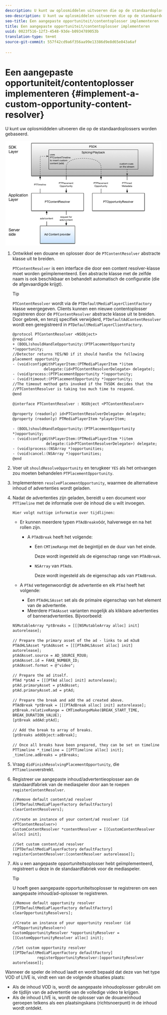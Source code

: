 ```yaml
---
description: U kunt uw oplosmiddelen uitvoeren die op de standaardoplossers worden gebaseerd.
seo-description: U kunt uw oplosmiddelen uitvoeren die op de standaardoplossers worden gebaseerd.
seo-title: Een aangepaste opportuniteit/contentoplosser implementeren
title: Een aangepaste opportuniteit/contentoplosser implementeren
uuid: 0023f516-12f3-4548-93de-b0934789053b
translation-type: tm+mt
source-git-commit: 557f42cd9a6f356aa99e13386d9e8d65e043a6af

---
```



# Een aangepaste opportuniteit/contentoplosser implementeren {#implement-a-custom-opportunity-content-resolver}

U kunt uw oplosmiddelen uitvoeren die op de standaardoplossers worden gebaseerd.

<!--<a id="fig_CC41E2A66BDB4115821F33737B46A09B"></a>-->

![](assets/ios_psdk_content_resolver.png)

1. Ontwikkel een douane en oplosser door de `PTContentResolver` abstracte klasse uit te breiden.

   `PTContentResolver` is een interface die door een content resolver-klasse moet worden geïmplementeerd. Een abstracte klasse met de zelfde naam is ook beschikbaar en behandelt automatisch de configuratie (die de afgevaardigde krijgt).

   >[!TIP]
   >
   >`PTContentResolver` wordt via de `PTDefaultMediaPlayerClientFactory` klasse weergegeven. Clients kunnen een nieuwe contentoplosser registreren door de `PTContentResolver` abstracte klasse uit te breiden. Door gebrek, en tenzij specifiek verwijderd, `PTDefaultAdContentResolver` wordt een geregistreerd in `PTDefaultMediaPlayerClientFactory`.

   ```
   @protocol PTContentResolver <NSObject> 
   @required 
   + (BOOL)shouldHandleOpportunity:(PTPlacementOpportunity *)opportunity;  
   //Detector returns YES/NO if it should handle the following placement opportunity 
   - (void)configWithPlayerItem:(PTMediaPlayerItem *)item  
                 delegate:(id<PTContentResolverDelegate> delegate); 
   - (void)process:(PTPlacementOpportunity *)opportunity; 
   - (void)timeout:(PTPlacementOpportunity *)opportunity;  
   //The timeout method gets invoked if the TVSDK decides that the  
   //PTContentResolver is taking too much time to respond. 
   @end 
   
   @interface PTContentResolver : NSObject <PTContentResolver> 
   
   @property (readonly) id<PTContentResolverDelegate> delegate; 
   @property (readonly) PTMediaPlayerItem *playerItem; 
   
   - (BOOL)shouldHandleOpportunity:(PTPlacementOpportunity *)opportunity; 
   - (void)configWithPlayerItem:(PTMediaPlayerItem *)item  
                  delegate:(id<PTContentResolverDelegate>) delegate; 
   - (void)process:(NSArray *)opportunities; 
   - (void)cancel:(NSArray *)opportunities; 
   @end
   ```

1. Voer uit `shouldResolveOpportunity` en terugkeer `YES` als het ontvangen zou moeten behandelen `PTPlacementOpportunity`.
1. Implementeren `resolvePlacementOpportunity`, waarmee de alternatieve inhoud of advertenties wordt geladen.
1. Nadat de advertenties zijn geladen, bereidt u een document voor `PTTimeline` met de informatie over de inhoud die u wilt invoegen.

       Hier volgt nuttige informatie over tijdlijnen:
   
   * Er kunnen meerdere typen `PTAdBreak`vóór, halverwege en na het rollen zijn.

      * A `PTAdBreak` heeft het volgende:

         * Een `CMTimeRange` met de begintijd en de duur van het einde.

            Deze wordt ingesteld als de eigenschap range van `PTAdBreak`.

         * `NSArray` van `PTAd`s.

            Deze wordt ingesteld als de eigenschap ads van `PTAdBreak`.
   * A `PTAd` vertegenwoordigt de advertentie en elk `PTAd` heeft het volgende:

      * Een `PTAdHLSAsset` set als de primaire eigenschap van het element van de advertentie.
      * Meerdere `PTAdAsset` varianten mogelijk als klikbare advertenties of banneradvertenties.
   Bijvoorbeeld:

   ```
   NSMutableArray *ptBreaks = [[[NSMutableArray alloc] init] autorelease]; 
   
   // Prepare the primary asset of the ad - links to ad m3u8 
   PTAdHLSAsset *ptAdAsset = [[[PTAdHLSAsset alloc] init] autorelease]; 
   ptAdAsset.source = AD_SOURCE_M3U8; 
   ptAdAsset.id = FAKE_NUMBER_ID; 
   ptAdAsset.format = @"video"; 
   
   // Prepare the ad itself. 
   PTAd *ptAd = [[[PTAd alloc] init] autorelease]; 
   ptAd.primaryAsset = ptAdAsset; 
   ptAd.primaryAsset.ad = ptAd; 
   
   // Prepare the break and add the ad created above. 
   PTAdBreak *ptBreak = [[[PTAdBreak alloc] init] autorelease]; 
   ptBreak.relativeRange = CMTimeRangeMake(BREAK_START_TIME, BREAK_DURATION_VALUE); 
   [ptBreak addAd:ptAd]; 
   
   // Add the break to array of breaks. 
   [ptBreaks addObject:adBreak]; 
   
   // Once all breaks have been prepared, they can be set on timeline 
   PTTimeline *_timeline = [[PTTimeline alloc] init]; 
   _timeline.adBreaks = ptBreaks;
   ```

1. Vraag `didFinishResolvingPlacementOpportunity`, die `PTTimeline`verstrekt.
1. Registreer uw aangepaste inhoud/advertentieoplosser aan de standaardfabriek van de mediaspeler door aan te roepen `registerContentResolver`.

   ```
   //Remove default content/ad resolver 
   [[PTDefaultMediaPlayerFactory defaultFactory] clearContentResolvers]; 
   
   //Create an instance of your content/ad resolver (id <PTContentResolver>) 
   CustomContentResolver *contentResolver = [[CustomContentResolver alloc] init]; 
   
   //Set custom content/ad resolver 
   [[PTDefaultMediaPlayerFactory defaultFactory] registerContentResolver:[contentResolver autorelease]];
   ```

1. Als u een aangepaste opportuniteitsoplosser hebt geïmplementeerd, registreert u deze in de standaardfabriek voor de mediaspeler.

   >[!TIP]
   >
   >U hoeft geen aangepaste opportuniteitsoplosser te registreren om een aangepaste inhoud/ad-oplosser te registreren.

   ```
   //Remove default opportunity resolver 
   [[PTDefaultMediaPlayerFactory defaultFactory] clearOpportunityResolvers]; 
   
   //Create an instance of your opportunity resolver (id <PTOpportunityResolver>) 
   CustomOpportunityResolver *opportunityResolver = [[CustomOpportunityResolver alloc] init]; 
   
   //Set custom opportunity resolver 
   [[PTDefaultMediaPlayerFactory defaultFactory]  
              registerOpportunityResolver:[opportunityResolver autorelease]];
   ```

Wanneer de speler de inhoud laadt en wordt bepaald dat deze van het type VOD of LIVE is, vindt een van de volgende situaties plaats:

* Als de inhoud VOD is, wordt de aangepaste inhoudoplosser gebruikt om de tijdlijn van de advertentie van de volledige video te krijgen.
* Als de inhoud LIVE is, wordt de oplosser van de douaneinhoud geroepen telkens als een plaatsingskans (richtsnoerpunt) in de inhoud wordt ontdekt.